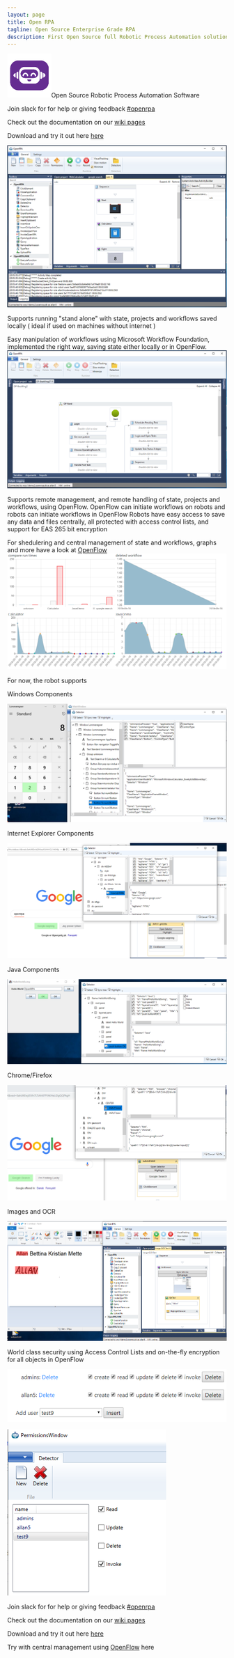 ```yaml
---
layout: page
title: Open RPA
tagline: Open Source Enterprise Grade RPA
description: First Open Source full Robotic Process Automation solution
---
```


![OpenRPA](img/OpenRPA-logo.png)Open Source Robotic Process Automation Software

Join slack for for help or giving feedback [#openrpa](https://slack.openrpa.dk)

Check out the documentation on our [wiki pages](https://github.com/open-rpa/openrpa/wiki)

Download and try it out here [here](https://github.com/open-rpa/openrpa/releases/download/1.0.88/OpenRPA.exe) 

![1564858527749](img/MainWindowProjects.png)

Supports running "stand alone" with state, projects and workflows saved locally ( ideal if used on machines without internet )

Easy manipulation of workflows using Microsoft Workflow Foundation, implemented the right way, saving state either locally or in OpenFlow.
![1564859078327](img/EditWorkflow.png)

Supports remote management, and remote handling of state, projects and workflows, using OpenFlow.
OpenFlow can initiate workflows on robots and robots can initiate workflows in OpenFlow
Robots have easy access to save any data and files centrally, all protected with access control lists, and support for EAS 265 bit encryption

For shedulering and central management of state and workflows, graphs and more have a look at [OpenFlow](https://github.com/open-rpa/OpenFlow)
<img src="img/graphs.png" alt="Workflow graphs in OpenFlow"/>

For now, the robot supports 

Windows Components

<img src="img/SelectorWindows.png" alt="Selector with Windows component"/>

Internet Explorer Components

<img src="img/SelectorIE.png" alt="Selector with Internet Explorer component"/>

Java Components

<img src="img/SelectorJava.png" alt="Selector with Internet Explorer component"/>

Chrome/Firefox

![1558724619238](img/SelectorNative.png)

Images and OCR

![1564859912607](img/1564859912607.png)

World class security using Access Control Lists and on-the-fly encryption for all objects in OpenFlow

![1563285742425](img/1563285742425.png)

![1563285778264](img/1563285778264.png)

Join slack for for help or giving feedback [#openrpa](https://slack.openrpa.dk)

Check out the documentation on our [wiki pages](https://github.com/open-rpa/openrpa/wiki)

Download and try it out here [here](https://github.com/open-rpa/openrpa/releases/download/1.0.88/OpenRPA.exe) 

Try with central management using [OpenFlow](https://github.com/open-rpa/OpenFlow) here

